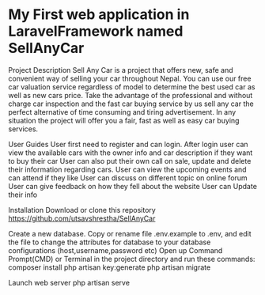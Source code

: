 # My First web application in LaravelFramework named SellAnyCar


Project Description
Sell Any Car is a project that offers new, safe and convenient way of selling your car throughout Nepal.
You can use our free car valuation service regardless of model to determine the best used car as well as new cars price.
Take the advantage of the professional and without charge car inspection and the fast car buying service by us sell any car the perfect
alternative of time consuming and tiring advertisement. In any situation the project will offer you a fair, fast as well as easy car
buying services.


 User Guides
User first need to register and can login.
After login user can view the available cars with the owner info and car description if they want to buy their car
User can also put their own call on sale, update and delete their information regarding cars.
User can view the  upcoming events and can attend if they like
User can discuss on different topic on online forum
User can give feedback on how they fell about the website
User can Update their info




Installation
Download or clone this repository
https://github.com/utsavshrestha/SellAnyCar

Create a new database.
Copy or rename file .env.example to .env, and edit the file to change the attributes for database to your database configurations (host,username,password etc)
Open up Command Prompt(CMD) or Terminal in the project directory and run these commands:
composer install
php artisan key:generate
php artisan migrate

Launch web server
php artisan serve
